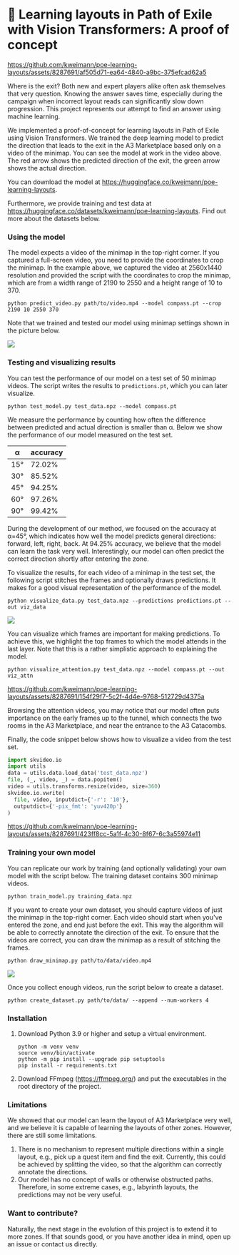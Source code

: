 # 🧭 Learning layouts in Path of Exile with Vision Transformers: A proof of concept

https://github.com/kweimann/poe-learning-layouts/assets/8287691/af505d71-ea64-4840-a9bc-375efcad62a5

Where is the exit? Both new and expert players alike often ask themselves that very question. Knowing the answer saves time, especially during the campaign when incorrect layout reads can significantly slow down progression. This project represents our attempt to find an answer using machine learning.

We implemented a proof-of-concept for learning layouts in Path of Exile using Vision Transformers. We trained the deep learning model to predict the direction that leads to the exit in the A3 Marketplace based only on a video of the minimap. You can see the model at work in the video above. The red arrow shows the predicted direction of the exit, the green arrow shows the actual direction. 

You can download the model at https://huggingface.co/kweimann/poe-learning-layouts.

Furthermore, we provide training and test data at https://huggingface.co/datasets/kweimann/poe-learning-layouts. Find out more about the datasets below.

### Using the model

The model expects a video of the minimap in the top-right corner. If you captured a full-screen video, you need to provide the coordinates to crop the minimap. In the example above, we captured the video at 2560x1440 resolution and provided the script with the coordinates to crop the minimap, which are from a width range of 2190 to 2550 and a height range of 10 to 370.

```shell
python predict_video.py path/to/video.mp4 --model compass.pt --crop 2190 10 2550 370
```

Note that we trained and tested our model using minimap settings shown in the picture below.

![](https://github.com/kweimann/poe-learning-layouts/assets/8287691/072a7ded-ad2d-4956-85af-e6133827d054)

### Testing and visualizing results

You can test the performance of our model on a test set of 50 minimap videos. The script writes the results to `predictions.pt`, which you can later visualize.

```shell
python test_model.py test_data.npz --model compass.pt
```

We measure the performance by counting how often the difference between predicted and actual direction is smaller than α. Below we show the performance of our model measured on the test set.

| α   | accuracy |
|-----|----------|
| 15° | 72.02%   |
| 30° | 85.52%   |
| 45° | 94.25%   |
| 60° | 97.26%   |
| 90° | 99.42%   |

During the development of our method, we focused on the accuracy at α=45°, which indicates how well the model predicts general directions: forward, left, right, back. At 94.25% accuracy, we believe that the model can learn the task very well. Interestingly, our model can often predict the correct direction shortly after entering the zone.

To visualize the results, for each video of a minimap in the test set, the following script stitches the frames and optionally draws predictions. It makes for a good visual representation of the performance of the model.

```shell
python visualize_data.py test_data.npz --predictions predictions.pt --out viz_data
```
![](https://github.com/kweimann/poe-learning-layouts/assets/8287691/23e12439-4df8-4933-a891-851d68dbf1a9)

You can visualize which frames are important for making predictions. To achieve this, we highlight the top frames to which the model attends in the last layer. Note that this is a rather simplistic approach to explaining the model.

```shell
python visualize_attention.py test_data.npz --model compass.pt --out viz_attn
```

https://github.com/kweimann/poe-learning-layouts/assets/8287691/154f29f7-5c2f-4d4e-9768-512729d4375a

Browsing the attention videos, you may notice that our model often puts importance on the early frames up to the tunnel, which connects the two rooms in the A3 Marketplace, and near the entrance to the A3 Catacombs.

Finally, the code snippet below shows how to visualize a video from the test set.

```python
import skvideo.io
import utils
data = utils.data.load_data('test_data.npz')
file, (_, video, _) = data.popitem()
video = utils.transforms.resize(video, size=360)
skvideo.io.vwrite(
  file, video, inputdict={'-r': '10'},
  outputdict={'-pix_fmt': 'yuv420p'}
)
```

https://github.com/kweimann/poe-learning-layouts/assets/8287691/423ff8cc-5a1f-4c30-8f67-6c3a55974e11

### Training your own model

You can replicate our work by training (and optionally validating) your own model with the script below. The training dataset contains 300 minimap videos.

```shell
python train_model.py training_data.npz 
```

If you want to create your own dataset, you should capture videos of just the minimap in the top-right corner. Each video should start when you've entered the zone, and end just before the exit. This way the algorithm will be able to correctly annotate the direction of the exit. To ensure that the videos are correct, you can draw the minimap as a result of stitching the frames.

```shell
python draw_minimap.py path/to/data/video.mp4
```
![](https://github.com/kweimann/poe-learning-layouts/assets/8287691/9e27d5d8-1eed-48a3-aa06-5968a3745563)

Once you collect enough videos, run the script below to create a dataset.

```shell
python create_dataset.py path/to/data/ --append --num-workers 4
```

### Installation

1. Download Python 3.9 or higher and setup a virtual environment.
    ```shell
    python -m venv venv
    source venv/bin/activate
    python -m pip install --upgrade pip setuptools
    pip install -r requirements.txt
    ```
2. Download FFmpeg (https://ffmpeg.org/) and put the executables in the root directory of the project.

### Limitations

We showed that our model can learn the layout of A3 Marketplace very well, and we believe it is capable of learning the layouts of other zones. However, there are still some limitations.

1. There is no mechanism to represent multiple directions within a single layout, e.g., pick up a quest item and find the exit. Currently, this could be achieved by splitting the video, so that the algorithm can correctly annotate the directions.
2. Our model has no concept of walls or otherwise obstructed paths. Therefore, in some extreme cases, e.g., labyrinth layouts, the predictions may not be very useful.

### Want to contribute?

Naturally, the next stage in the evolution of this project is to extend it to more zones. If that sounds good, or you have another idea in mind, open up an issue or contact us directly.
